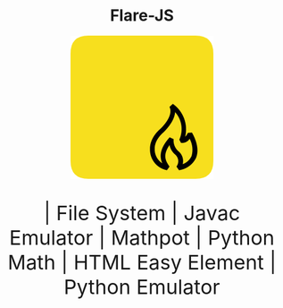 <h1 align="center">Flare-JS</h1>
<p align="center"><img src="https://github.com/kayyraa/Flare-JS/blob/main/resources/icon.png" alt="Flare-JS Icon"></p>

<p style="font-size: 36px;" align="center">
  | File System
  | Javac Emulator
  | Mathpot
  | Python Math
  | HTML Easy Element
  | Python Emulator
</p>
